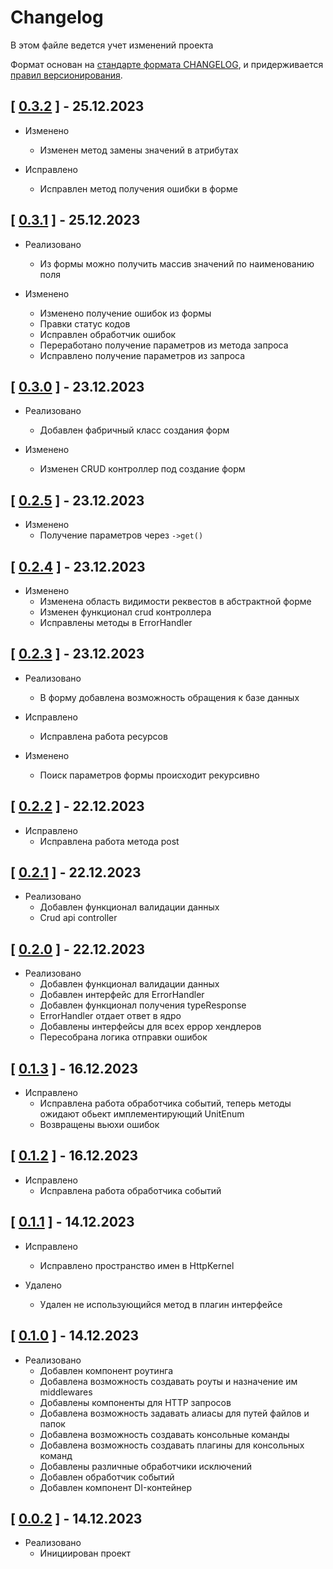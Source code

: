 # Changelog

В этом файле ведется учет изменений проекта

Формат основан на [стандарте формата CHANGELOG](https://keepachangelog.com/en/1.0.0/),
и придерживается [правил версионирования](https://semver.org/spec/v2.0.0.html).

## [ [0.3.2](https://github.com/Trinity-devs/framework/releases/tag/0.3.2) ] - 25.12.2023

- Изменено
  - Изменен метод замены значений в атрибутах

- Исправлено
  - Исправлен метод получения ошибки в форме

## [ [0.3.1](https://github.com/Trinity-devs/framework/releases/tag/0.3.1) ] - 25.12.2023

- Реализовано
  - Из формы можно получить массив значений по наименованию поля

- Изменено
  - Изменено получение ошибок из формы
  - Правки статус кодов
  - Исправлен обработчик ошибок
  - Переработано получение параметров из метода запроса
  - Исправлено получение параметров из запроса

## [ [0.3.0](https://github.com/Trinity-devs/framework/releases/tag/0.3.0) ] - 23.12.2023

- Реализовано
  - Добавлен фабричный класс создания форм

- Изменено
  - Изменен CRUD контроллер под создание форм

## [ [0.2.5](https://github.com/Trinity-devs/framework/releases/tag/0.2.5) ] - 23.12.2023

- Изменено
  - Получение параметров через `->get()`

## [ [0.2.4](https://github.com/Trinity-devs/framework/releases/tag/0.2.4) ] - 23.12.2023

- Изменено
  - Изменена область видимости реквестов в абстрактной форме
  - Изменен функционал crud контроллера
  - Исправлены методы в ErrorHandler

## [ [0.2.3](https://github.com/Trinity-devs/framework/releases/tag/0.2.3) ] - 23.12.2023

- Реализовано
  - В форму добавлена возможность обращения к базе данных

- Исправлено
  - Исправлена работа ресурсов

- Изменено
  - Поиск параметров формы происходит рекурсивно

## [ [0.2.2](https://github.com/Trinity-devs/framework/releases/tag/0.2.2) ] - 22.12.2023

- Исправлено
  - Исправлена работа метода post

## [ [0.2.1](https://github.com/Trinity-devs/framework/releases/tag/0.2.1) ] - 22.12.2023

- Реализовано
    - Добавлен функционал валидации данных
    - Crud api controller

## [ [0.2.0](https://github.com/Trinity-devs/framework/releases/tag/0.2.0) ] - 22.12.2023

- Реализовано
    - Добавлен функционал валидации данных
    - Добавлен интерфейс для ErrorHandler
    - Добавлен функционал получения typeResponse
    - ErrorHandler отдает ответ в ядро
    - Добавлены интерфейсы для всех еррор хендлеров
    - Пересобрана логика отправки ошибок

## [ [0.1.3](https://github.com/Trinity-devs/framework/releases/tag/0.1.3) ] - 16.12.2023

- Исправлено
    - Исправлена работа обработчика событий, теперь методы ожидают обьект имплементирующий UnitEnum
    - Возвращены вьюхи ошибок

## [ [0.1.2](https://github.com/Trinity-devs/framework/releases/tag/0.1.2) ] - 16.12.2023

- Исправлено
    - Исправлена работа обработчика событий

## [ [0.1.1](https://github.com/Trinity-devs/framework/releases/tag/0.1.1) ] - 14.12.2023

- Исправлено
    - Исправлено пространство имен в HttpKernel

- Удалено
    - Удален не использующийся метод в плагин интерфейсе

## [ [0.1.0](https://github.com/Trinity-devs/framework/releases/tag/0.1.0) ] - 14.12.2023

- Реализовано
    - Добавлен компонент роутинга
    - Добавлена возможность создавать роуты и назначение им middlewares
    - Добавлены компоненты для HTTP запросов
    - Добавлена возможность задавать алиасы для путей файлов и папок
    - Добавлена возможность создавать консольные команды
    - Добавлена возможность создавать плагины для консольных команд
    - Добавлены различные обработчики исключений
    - Добавлен обработчик событий
    - Добавлен компонент DI-контейнер

## [ [0.0.2](https://github.com/Trinity-devs/framework/releases/tag/0.0.2) ] - 14.12.2023

- Реализовано
    - Инициирован проект